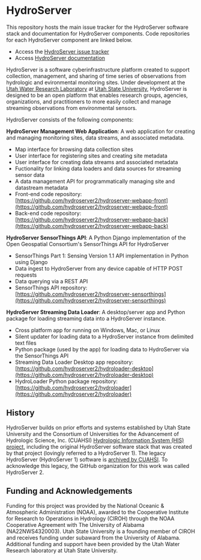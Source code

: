 # HydroServer

This repository hosts the main issue tracker for the HydroServer software stack and documentation for HydroServer components. Code repositories for each HydroServer component are linked below.

* Access the [HydroServer issue tracker](https://github.com/hydroserver2/hydroserver/issues)
* Access [HydroServer documentation](https://hydroserver2.github.io/hydroserver/)

HydroServer is a software cyberinfrastructure platform created to support collection, management, and sharing of time series of observations from hydrologic and evironmental monitoring sites. Under development at the [Utah Water Research Laboratory](https://uwrl.usu.edu/) at [Utah State University](https://www.usu.edu/), HydroServer is designed to be an open platform that enables research groups, agencies, organizations, and practitioners to more easily collect and manage streaming observations from environmental sensors. 

HydroServer consists of the following components:

**HydroServer Management Web Application**: A web application for creating and managing monitoring sites, data streams, and associated metadata.
* Map interface for browsing data collection sites
* User interface for registering sites and creating site metadata
* User interface for creating data streams and associated metadata
* Fuctionality for linking data loaders and data sources for streaming sensor data
* A data management API for programmatically managing site and datastream metadata
* Front-end code repository: [https://github.com/hydroserver2/hydroserver-webapp-front](https://github.com/hydroserver2/hydroserver-webapp-front)
* Back-end code repository: [https://github.com/hydroserver2/hydroserver-webapp-back](https://github.com/hydroserver2/hydroserver-webapp-back)
  
**HydroServer SensorThings API**: A Python Django implementation of the Open Geospatial Consortium's SensorThings API for HydroServer
* SensorThings Part 1: Sensing Version 1.1 API implementation in Python using Django
* Data ingest to HydroServer from any device capable of HTTP POST requests
* Data querying via a REST API
* SensorThings API repository: [https://github.com/hydroserver2/hydroserver-sensorthings](https://github.com/hydroserver2/hydroserver-sensorthings)

**HydroServer Streaming Data Loader**: A desktop/server app and Python package for loading streaming data into a HydroServer instance.
* Cross platform app for running on Windows, Mac, or Linux
* Silent updater for loading data to a HydroServer instance from delimited text files
* Python package (used by the app) for loading data to HydroServer via the SensorThings API
* Streaming Data Loader Desktop app repository: [https://github.com/hydroserver2/hydroloader-desktop](https://github.com/hydroserver2/hydroloader-desktop)
* HydroLoader Python package repository: [https://github.com/hydroserver2/hydroloader](https://github.com/hydroserver2/hydroloader)

## History

HydroServer builds on prior efforts and systems established by Utah State University and the Consortium of Universities for the Advancement of Hydrologic Science, Inc. (CUAHSI) [Hydrologic Information System (HIS) project](http://his.cuahsi.org), including the original HydroServer software stack that was created by that project (lovingly referred to a HydroServer 1). The legacy HydroServer (HydroServer 1) software is [archived by CUAHSI](https://github.com/CUAHSI/HydroServer). To acknowledge this legacy, the GitHub organization for this work was called HydroServer 2.

## Funding and Acknowledgements

Funding for this project was provided by the National Oceanic & Atmospheric Administration (NOAA), awarded to the Cooperative Institute for Research to Operations in Hydrology (CIROH) through the NOAA Cooperative Agreement with The University of Alabama (NA22NWS4320003). Utah State University is a founding member of CIROH and receives funding under subaward from the University of Alabama. Additional funding and support have been provided by the Utah Water Research laboratory at Utah State University.
